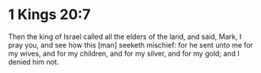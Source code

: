 # 1 Kings 20:7

Then the king of Israel called all the elders of the land, and said, Mark, I pray you, and see how this [man] seeketh mischief: for he sent unto me for my wives, and for my children, and for my silver, and for my gold; and I denied him not.